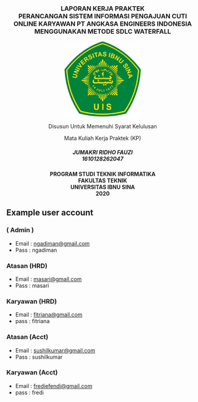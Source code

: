 <h3 align="center">LAPORAN KERJA PRAKTEK <br>
PERANCANGAN SISTEM INFORMASI PENGAJUAN CUTI <br>
ONLINE KARYAWAN PT ANGKASA ENGINEERS INDONESIA <br>
MENGGUNAKAN METODE SDLC WATERFALL</h3>

<p align="center"><img src="assets/images/logo/logo-ibsi.png" width="200"></p>

<p align="center">Disusun Untuk Memenuhi Syarat Kelulusan</p>
<p align="center">Mata Kuliah Kerja Praktek (KP)</p>

<h5 align="center">JUMAKRI RIDHO FAUZI<br>1610128262047</h5>

<h4 align="center">PROGRAM STUDI TEKNIK INFORMATIKA <br>
FAKULTAS TEKNIK <br>
UNIVERSITAS IBNU SINA <br>
2020</h4>


## Example user account

### ( Admin )
- Email : ngadiman@gmail.com
- Pass  : ngadiman
### Atasan (HRD)
- Email : masari@gmail.com
- Pass  : masari
### Karyawan (HRD)
- Email : fitriana@gmail.com
- pass  : fitriana
### Atasan (Acct)
- Email : sushilkumar@gmail.com
- Pass  : sushilkumar
### Karyawan (Acct)
- Email : frediefendi@gmail.com
- pass  : fredi
